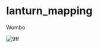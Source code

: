 # lanturn_mapping

Wombo

![9ff](https://github.com/Silver1063/lanturn_mapping/assets/24982155/a0dfb3f2-979d-4a9e-a21b-6651ebd85e4d)
